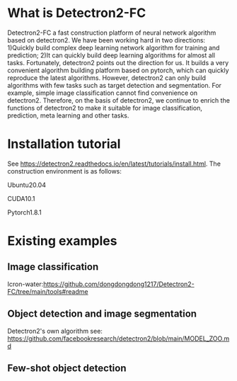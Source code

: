 # What is Detectron2-FC
Detectron2-FC a fast construction platform of neural network algorithm based on detectron2. We have been working hard in two directions: 1)Quickly build complex deep learning network algorithm for training and prediction; 2)It can quickly build deep learning algorithms for almost all tasks. Fortunately, detectron2 points out the direction for us. It builds a very convenient algorithm building platform based on pytorch, which can quickly reproduce the latest algorithms. However, detectron2 can only build algorithms with few tasks such as target detection and segmentation. For example, simple image classification cannot find convenience on detectron2. Therefore, on the basis of detectron2, we continue to enrich the functions of detectron2 to make it suitable for image classification, prediction, meta learning and other tasks.
# Installation tutorial
See https://detectron2.readthedocs.io/en/latest/tutorials/install.html. The construction environment is as follows:

Ubuntu20.04

CUDA10.1

Pytorch1.8.1
# Existing examples
## Image classification
Icron-water:https://github.com/dongdongdong1217/Detectron2-FC/tree/main/tools#readme

## Object detection and image segmentation
Detectron2's own algorithm see: https://github.com/facebookresearch/detectron2/blob/main/MODEL_ZOO.md

## Few-shot object detection
